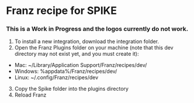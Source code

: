 # Franz recipe for SPIKE

### This is a Work in Progress and the logos currently do not work.

1. To install a new integration, download the integration folder.
2. Open the Franz Plugins folder on your machine (note that this dev directory may not exist yet, and you must create it):
- Mac: ~/Library/Application Support/Franz/recipes/dev/
- Windows: %appdata%/Franz/recipes/dev/
- Linux: ~/.config/Franz/recipes/dev
3. Copy the Spike folder into the plugins directory
4. Reload Franz